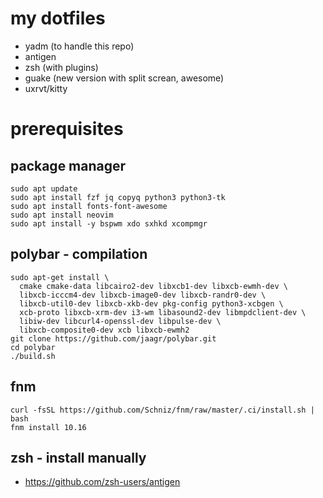 # my dotfiles

* yadm (to handle this repo)
* antigen
* zsh (with plugins)
* guake (new version with split screan, awesome)
* uxrvt/kitty

# prerequisites
## package manager
```
sudo apt update
sudo apt install fzf jq copyq python3 python3-tk
sudo apt install fonts-font-awesome
sudo apt install neovim
sudo apt install -y bspwm xdo sxhkd xcompmgr 
```

## polybar - compilation
```
sudo apt-get install \
  cmake cmake-data libcairo2-dev libxcb1-dev libxcb-ewmh-dev \
  libxcb-icccm4-dev libxcb-image0-dev libxcb-randr0-dev \
  libxcb-util0-dev libxcb-xkb-dev pkg-config python3-xcbgen \
  xcb-proto libxcb-xrm-dev i3-wm libasound2-dev libmpdclient-dev \
  libiw-dev libcurl4-openssl-dev libpulse-dev \
  libxcb-composite0-dev xcb libxcb-ewmh2
git clone https://github.com/jaagr/polybar.git
cd polybar
./build.sh
```
## fnm
```
curl -fsSL https://github.com/Schniz/fnm/raw/master/.ci/install.sh | bash
fnm install 10.16
```

## zsh - install manually
* https://github.com/zsh-users/antigen

